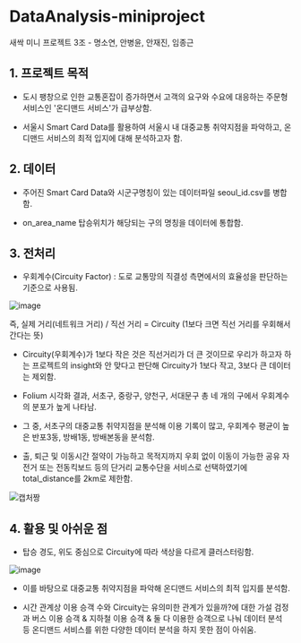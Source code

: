 # DataAnalysis-miniproject

새싹 미니 프로젝트 3조 - 명소연, 안병윤, 안재진, 임종근

## 1. 프로젝트 목적

- 도시 팽창으로 인한 교통혼잡이 증가하면서 고객의 요구와 수요에 대응하는 주문형 서비스인 '온디맨드 서비스'가 급부상함.

- 서울시 Smart Card Data를 활용하여 서울시 내 대중교통 취약지점을 파악하고, 온디맨드 서비스의 최적 입지에 대해 분석하고자 함.

## 2. 데이터

- 주어진 Smart Card Data와 시군구명칭이 있는 데이터파일 seoul_id.csv를 병합함.

- on_area_name 탑승위치가 해당되는 구의 명칭을 데이터에 통합함.

## 3. 전처리

- 우회계수(Circuity Factor) : 도로 교통망의 직결성 측면에서의 효율성을 판단하는 기준으로 사용됨.

![image](https://user-images.githubusercontent.com/97076352/168974306-2c7bced1-befa-4039-baac-058352152299.png)

즉, 실제 거리(네트워크 거리) / 직선 거리 = Circuity (1보다 크면 직선 거리를 우회해서 간다는 뜻)

- Circuity(우회계수)가 1보다 작은 것은 직선거리가 더 큰 것이므로 우리가 하고자 하는 프로젝트의 insight와 안 맞다고 판단해 Circuity가 1보다 작고, 3보다 큰 데이터는 제외함.

- Folium 시각화 결과, 서초구, 중랑구, 양천구, 서대문구 총 네 개의 구에서 우회계수의 분포가 높게 나타남.

- 그 중, 서초구의 대중교통 취약지점을 분석해 이용 기록이 많고, 우회계수 평균이 높은 반포3동, 방배1동, 방배본동을 분석함.

- 출, 퇴근 및 이동시간 절약이 가능하고 목적지까지 우회 없이 이동이 가능한 공유 자전거 또는 전동킥보드 등의 단거리 교통수단을 서비스로 선택하였기에 total_distance를 2km로 제한함.

![캡처짱](https://user-images.githubusercontent.com/97076352/168985028-c0ef894d-eecb-4af3-b5cc-b0bce9de7c25.PNG)

## 4. 활용 및 아쉬운 점

- 탑승 경도, 위도 중심으로 Circuity에 따라 색상을 다르게 클러스터링함. 

![image](https://user-images.githubusercontent.com/97076352/168987179-c524f28a-9052-4bd4-8384-55b7b49c6ed8.png)

- 이를 바탕으로 대중교통 취약지점을 파악해 온디맨드 서비스의 최적 입지를 분석함.

- 시간 관계상 이용 승객 수와 Circuity는 유의미한 관계가 있을까?에 대한 가설 검정과 버스 이용 승객 & 지하철 이용 승객 & 둘 다 이용한 승객으로 나눠 데이터 분석 등 온디맨드 서비스를 위한 다양한 데이터 분석을 하지 못한 점이 아쉬움.
